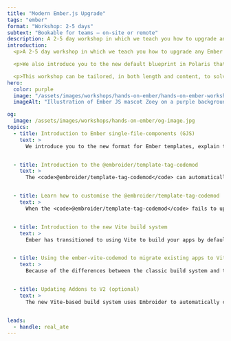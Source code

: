 ```yaml
---
title: "Modern Ember.js Upgrade"
tags: "ember"
format: "Workshop: 2-5 days"
subtext: "Bookable for teams – on-site or remote"
description: A 2-5 day workshop in which we teach you how to upgrade any Ember app to the most modern techiques in the Polaris Edition. We introduce you to single-file-components (GJS) and in which we go through a series of stages that each build on one another. Each topic is introduced via an in-depth presentation as well as a small, focussed demo application that illustrates the respective concept in practice.
introduction:
  <p>A 2-5 day workshop in which we teach you how to upgrade any Ember app to the most modern techniques in the Polaris Edition. We introduce you to single-file-components (GJS) and walk you through the template-tag-codemod that can upgrade all of your existing Ember templates to GJS.</p>

  <p>We also introduce you to the new default blueprint in Polaris that uses Vite by default to build your Ember app, and we walk you through the ember-vite-codemod that should simplify the migration path for your existing Ember apps.</p>

  <p>This workshop can be tailored, in both length and content, to solve specific challenges that you face in your application so reach out if you would like to discuss the topics you would like to see us cover.</p>
hero:
  color: purple
  image: "/assets/images/workshops/hands-on-ember/hands-on-ember-workshop-hero.jpg"
  imageAlt: "Illustration of Ember JS mascot Zoey on a purple background"

og:
  image: /assets/images/workshops/hands-on-ember/og-image.jpg
topics:
  - title: Introduction to Ember single-file-components (GJS)
    text: >
      We introduce you to the new format for Ember templates, explain the benefits of the new format, and discuss some of the new functionality and organisation this unlocks for Ember applications


  - title: Introduction to the @embroider/template-tag-codemod
    text: >
      The <code>@embroider/template-tag-codemod</code> can automatically convert all of your existing templates to GJS. You will learn how to run the codemod, how to understand the different options, and learn how to interperet the different kind of error messages that the codemod can show


  - title: Learn how to customise the @embroider/template-tag-codemod
    text: >
      When the <code>@embroider/template-tag-codemod</code> fails to update a file it can sometimes be because of a real problem in your codebase or it can be because you're relying on something custom that doesn't work any more in modern GJS templates. The codemod provides a number of customisations that can allow you to influence the migration and overcome some of these challenges, and we can show you how to best make use of these customisations. 


  - title: Introduction to the new Vite build system
    text: >
      Ember has transitioned to using Vite to build your apps by default, this gives you a significant improvemnt to your Developer Experience (DX) while developing your Ember app. With the new build system there are a few structural changes to how your apps are laid out and we will go through the new blueprint output to familiarise you with the new structure.


  - title: Using the ember-vite-codemod to migrate existing apps to Vite
    text: >
      Because of the differences between the classic build system and the new Vite based system it can be tricky to migrate from one to the other, this is why the <code>ember-vite-codemod</code> was created. The codemod can check for issues that you might see while migrating, alerting you to fix things before proceeding, and once everythign is good-to-go it will move the required files around for you and make the necessary changes to those files. We will go through some of the changes that the codemod will make and help you to identify any of the issues that can show up when upgrading your application.


  - title: Updating Addons to V2 (optional)
    text: >
      The new Vite-based build system uses Embroider to automatically convert classic v1 addons to v2 addons under the hood, this is great because it means that you don't need to convert all your addons before moving to Vite. If you have any internal addons that you maintain it can improve build times and significantly improve DX if you upgrade them to v2 instead of having Embroider do it every time you start a build. We can go through some of the techniques and considerations for upgrading classic v1 addons and work through a few example addons to show you real-world examples


leads:
  - handle: real_ate
---
```


<!--break-->
